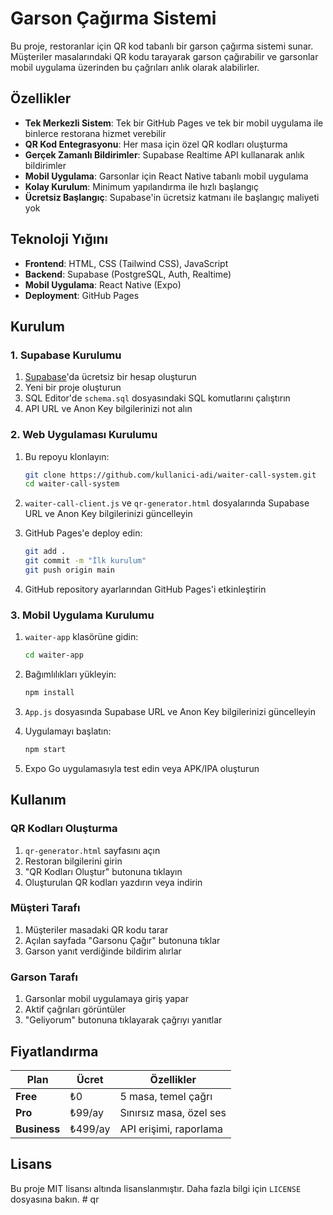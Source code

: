 # Garson Çağırma Sistemi

Bu proje, restoranlar için QR kod tabanlı bir garson çağırma sistemi sunar. Müşteriler masalarındaki QR kodu tarayarak garson çağırabilir ve garsonlar mobil uygulama üzerinden bu çağrıları anlık olarak alabilirler.

## Özellikler

- **Tek Merkezli Sistem**: Tek bir GitHub Pages ve tek bir mobil uygulama ile binlerce restorana hizmet verebilir
- **QR Kod Entegrasyonu**: Her masa için özel QR kodları oluşturma
- **Gerçek Zamanlı Bildirimler**: Supabase Realtime API kullanarak anlık bildirimler
- **Mobil Uygulama**: Garsonlar için React Native tabanlı mobil uygulama
- **Kolay Kurulum**: Minimum yapılandırma ile hızlı başlangıç
- **Ücretsiz Başlangıç**: Supabase'in ücretsiz katmanı ile başlangıç maliyeti yok

## Teknoloji Yığını

- **Frontend**: HTML, CSS (Tailwind CSS), JavaScript
- **Backend**: Supabase (PostgreSQL, Auth, Realtime)
- **Mobil Uygulama**: React Native (Expo)
- **Deployment**: GitHub Pages

## Kurulum

### 1. Supabase Kurulumu

1. [Supabase](https://supabase.io)'da ücretsiz bir hesap oluşturun
2. Yeni bir proje oluşturun
3. SQL Editor'de `schema.sql` dosyasındaki SQL komutlarını çalıştırın
4. API URL ve Anon Key bilgilerinizi not alın

### 2. Web Uygulaması Kurulumu

1. Bu repoyu klonlayın:
   ```bash
   git clone https://github.com/kullanici-adi/waiter-call-system.git
   cd waiter-call-system
   ```

2. `waiter-call-client.js` ve `qr-generator.html` dosyalarında Supabase URL ve Anon Key bilgilerinizi güncelleyin

3. GitHub Pages'e deploy edin:
   ```bash
   git add .
   git commit -m "İlk kurulum"
   git push origin main
   ```

4. GitHub repository ayarlarından GitHub Pages'i etkinleştirin

### 3. Mobil Uygulama Kurulumu

1. `waiter-app` klasörüne gidin:
   ```bash
   cd waiter-app
   ```

2. Bağımlılıkları yükleyin:
   ```bash
   npm install
   ```

3. `App.js` dosyasında Supabase URL ve Anon Key bilgilerinizi güncelleyin

4. Uygulamayı başlatın:
   ```bash
   npm start
   ```

5. Expo Go uygulamasıyla test edin veya APK/IPA oluşturun

## Kullanım

### QR Kodları Oluşturma

1. `qr-generator.html` sayfasını açın
2. Restoran bilgilerini girin
3. "QR Kodları Oluştur" butonuna tıklayın
4. Oluşturulan QR kodları yazdırın veya indirin

### Müşteri Tarafı

1. Müşteriler masadaki QR kodu tarar
2. Açılan sayfada "Garsonu Çağır" butonuna tıklar
3. Garson yanıt verdiğinde bildirim alırlar

### Garson Tarafı

1. Garsonlar mobil uygulamaya giriş yapar
2. Aktif çağrıları görüntüler
3. "Geliyorum" butonuna tıklayarak çağrıyı yanıtlar

## Fiyatlandırma

| Plan       | Ücret    | Özellikler               |
|------------|----------|--------------------------|
| **Free**   | ₺0       | 5 masa, temel çağrı      |
| **Pro**    | ₺99/ay   | Sınırsız masa, özel ses  |
| **Business**| ₺499/ay | API erişimi, raporlama   |

## Lisans

Bu proje MIT lisansı altında lisanslanmıştır. Daha fazla bilgi için `LICENSE` dosyasına bakın. #   q r  
 